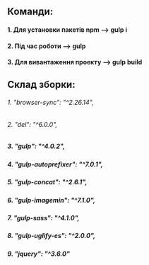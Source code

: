 ## Команди:

#### 1. Для установки пакетів npm -->  **gulp i**

#### 2. Під час роботи  -->  **gulp**

#### 3. Для вивантаження проекту -->  **gulp build**
  
  



## Склад зборки:
	
###### 1. "browser-sync": "^2.26.14",
###### 2. "del": "^6.0.0",
##### 3. "gulp": "^4.0.2",
##### 4. "gulp-autoprefixer": "^7.0.1",
##### 5. "gulp-concat": "^2.6.1",
##### 6. "gulp-imagemin": "^7.1.0",
##### 7. "gulp-sass": "^4.1.0",
##### 8. "gulp-uglify-es": "^2.0.0",
##### 9. "jquery": "^3.6.0"
